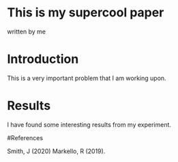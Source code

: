 # This is my supercool paper
written by me

# Introduction

This is a very important problem that I am working upon.

# Results

I have found some interesting results from my experiment.

#References

Smith, J (2020)
Markello, R (2019).

